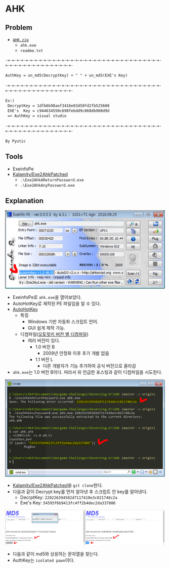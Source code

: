 # AHK

## Problem
* [`AHK.zip`](./AHK.zip)
    - `ahk.exe`
    - `readme.txt`
```
-=-=-=-=-=-=-=-=-=-=-=-=-=-=-=-=-=-=-=-=-=-=-=-=-=-=-=-=-=-=-=-=-=-=-=-=-=-=-=-=-=-=-=-=-=-=-=-=-=-

AuthKey = un_md5(DecryptKey) + " " + un_md5(EXE's Key)

-=-=-=-=-=-=-=-=-=-=-=-=-=-=-=-=-=-=-=-=-=-=-=-=-=-=-=-=-=-=-=-=-=-=-=-=-=-=-=-=-=-=-=-=-=-=-=-=-=-

Ex:)
 DecryptKey = 1dfb6b98aef3416e03d50fd2fb525600
 EXE's  Key = c944634550c698febdd9c868db908d9d
 => AuthKey = visual studio

-=-=-=-=-=-=-=-=-=-=-=-=-=-=-=-=-=-=-=-=-=-=-=-=-=-=-=-=-=-=-=-=-=-=-=-=-=-=-=-=-=-=-=-=-=-=-=-=-=-

By Pyutic
```

## Tools
* ExeinfoPe
* [Kalamity/Exe2AhkPatched](https://github.com/Kalamity/Exe2AhkPatched)
    - `.\Exe2AhkAReturnPassword.exe`
    - `.\Exe2AhkAnyPassword.exe`

## Explanation
![](./1.PNG?raw=true)
* ExeinfoPe로 `ahk.exe`을 열어보았다.
* AutoHotKey로 제작된 PE 파일임을 알 수 있다.
* [AutoHotKey](https://www.autohotkey.com/)
    - 특징
        - Windows 기반 자동화 스크립트 언어.
        - GUI 쉽게 제작 가능.
    - 디컴파일([오토핫키 버전 별 디컴파일](https://sanseolab.tistory.com/61))
        - 여러 버전이 있다.
            - 1.0 버전 B
                - 2009년 안정화 이후 추가 개발 없음
            - 1.1 버전 L
                - 다른 개발자가 기능 추가하여 공식 버전으로 올라감
* `ahk.exe`는 1.0 버전 B이다. 따라서 위 언급한 포스팅과 같이 디컴파일을 시도한다.

![](./2.PNG?raw=true)
* [Kalamity/Exe2AhkPatched](https://github.com/Kalamity/Exe2AhkPatched)을 `git clone`한다.
* 다음과 같이 Decrypt key를 먼저 알아낸 후 스크립트 안 key를 알아낸다.
    - DecrptKey: `220226394582d7117410e3c021748c2a`
    - Exe's Key: `54593f6b9413fc4ff2b4dec2da337806`

![](./3.PNG?raw=true)
* 다음과 같이 md5와 상응하는 문자열을 찾는다.
* AuthKey는 `isolated pawn`이다.
